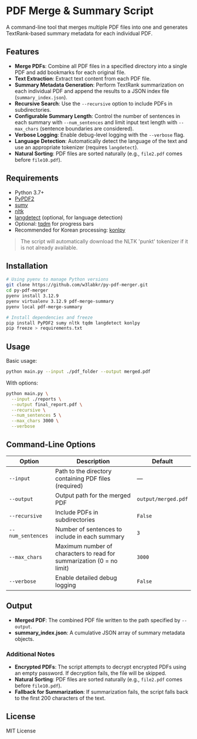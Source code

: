 # PDF Merge & Summary Script

A command-line tool that merges multiple PDF files into one and generates TextRank-based summary metadata for each individual PDF.

## Features

- **Merge PDFs**: Combine all PDF files in a specified directory into a single PDF and add bookmarks for each original file.
- **Text Extraction**: Extract text content from each PDF file.
- **Summary Metadata Generation**: Perform TextRank summarization on each individual PDF and append the results to a JSON index file (`summary_index.json`).
- **Recursive Search**: Use the `--recursive` option to include PDFs in subdirectories.
- **Configurable Summary Length**: Control the number of sentences in each summary with `--num_sentences` and limit input text length with `--max_chars` (sentence boundaries are considered).
- **Verbose Logging**: Enable debug-level logging with the `--verbose` flag.
- **Language Detection**: Automatically detect the language of the text and use an appropriate tokenizer (requires `langdetect`).
- **Natural Sorting**: PDF files are sorted naturally (e.g., `file2.pdf` comes before `file10.pdf`).

## Requirements

- Python 3.7+
- [PyPDF2](https://pypi.org/project/PyPDF2/)
- [sumy](https://pypi.org/project/sumy/)
- [nltk](https://pypi.org/project/nltk/)
- [langdetect](https://pypi.org/project/langdetect/) (optional, for language detection)
- Optional: [tqdm](https://pypi.org/project/tqdm/) for progress bars
- Recommended for Korean processing: [konlpy](https://pypi.org/project/konlpy/)

> The script will automatically download the NLTK 'punkt' tokenizer if it is not already available.

## Installation

```bash
# Using pyenv to manage Python versions
git clone https://github.com/w3labkr/py-pdf-merger.git
cd py-pdf-merger
pyenv install 3.12.9
pyenv virtualenv 3.12.9 pdf-merge-summary
pyenv local pdf-merge-summary

# Install dependencies and freeze
pip install PyPDF2 sumy nltk tqdm langdetect konlpy
pip freeze > requirements.txt
```

## Usage

Basic usage:

```bash
python main.py --input ./pdf_folder --output merged.pdf
```

With options:

```bash
python main.py \
  --input ./reports \
  --output final_report.pdf \
  --recursive \
  --num_sentences 5 \
  --max_chars 3000 \
  --verbose
```

## Command-Line Options

| Option             | Description                                                   | Default            |
| ------------------ | ------------------------------------------------------------- | ------------------ |
| `--input`          | Path to the directory containing PDF files (required)         | —                  |
| `--output`         | Output path for the merged PDF                                | `output/merged.pdf`|
| `--recursive`      | Include PDFs in subdirectories                                | `False`            |
| `--num_sentences`  | Number of sentences to include in each summary                | `3`                |
| `--max_chars`      | Maximum number of characters to read for summarization (0 = no limit) | `3000`             |
| `--verbose`        | Enable detailed debug logging                                 | `False`            |

## Output

- **Merged PDF**: The combined PDF file written to the path specified by `--output`.
- **summary_index.json**: A cumulative JSON array of summary metadata objects.

### Additional Notes

- **Encrypted PDFs**: The script attempts to decrypt encrypted PDFs using an empty password. If decryption fails, the file will be skipped.
- **Natural Sorting**: PDF files are sorted naturally (e.g., `file2.pdf` comes before `file10.pdf`).
- **Fallback for Summarization**: If summarization fails, the script falls back to the first 200 characters of the text.

## License

MIT License
